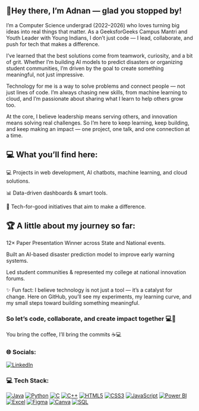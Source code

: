 ## 🎯Hey there, I’m Adnan — glad you stopped by!

I’m a Computer Science undergrad (2022–2026) who loves turning big ideas into real things that matter. As a GeeksforGeeks Campus Mantri and Youth Leader with Young Indians, I don’t just code — I lead, collaborate, and push for tech that makes a difference.

I’ve learned that the best solutions come from teamwork, curiosity, and a bit of grit. Whether I’m building AI models to predict disasters or organizing student communities, I’m driven by the goal to create something meaningful, not just impressive.

Technology for me is a way to solve problems and connect people — not just lines of code. I’m always chasing new skills, from machine learning to cloud, and I’m passionate about sharing what I learn to help others grow too.

At the core, I believe leadership means serving others, and innovation means solving real challenges. So I’m here to keep learning, keep building, and keep making an impact — one project, one talk, and one connection at a time.

## 💻 What you’ll find here:

💻 Projects in web development, AI chatbots, machine learning, and cloud solutions.

📊 Data-driven dashboards & smart tools.

🌱 Tech-for-good initiatives that aim to make a difference.

## 🏆 A little about my journey so far:

12× Paper Presentation Winner across State and National events.

Built an AI-based disaster prediction model to improve early warning systems.

Led student communities & represented my college at national innovation forums.

✨ Fun fact: I believe technology is not just a tool — it’s a catalyst for change.
Here on GitHub, you’ll see my experiments, my learning curve, and my small steps toward building something meaningful.

### So let’s code, collaborate, and create impact together 💻🤝
You bring the coffee, I’ll bring the commits ☕💻

### 🌐 Socials:   

[![LinkedIn](https://img.shields.io/badge/LinkedIn-0077B5?style=for-the-badge&logo=linkedin&logoColor=white)](www.linkedin.com/in/syed-adnan-ahmed-726b072a1) 

### 💻 Tech Stack:

[![Java](https://img.shields.io/badge/Java-007396?style=for-the-badge&logo=java&logoColor=white)](https://www.java.com) [![Python](https://img.shields.io/badge/Python-3776AB?style=for-the-badge&logo=python&logoColor=white)](https://www.python.org) [![C](https://img.shields.io/badge/C-00599C?style=for-the-badge&logo=c&logoColor=white)](https://en.wikipedia.org/wiki/C_(programming_language)) [![C++](https://img.shields.io/badge/C++-00599C?style=for-the-badge&logo=cplusplus&logoColor=white)](https://isocpp.org) [![HTML5](https://img.shields.io/badge/HTML5-E34F26?style=for-the-badge&logo=html5&logoColor=white)](https://developer.mozilla.org/en-US/docs/Web/HTML) [![CSS3](https://img.shields.io/badge/CSS3-1572B6?style=for-the-badge&logo=css3&logoColor=white)](https://developer.mozilla.org/en-US/docs/Web/CSS) [![JavaScript](https://img.shields.io/badge/JavaScript-F7DF1E?style=for-the-badge&logo=javascript&logoColor=black)](https://developer.mozilla.org/en-US/docs/Web/JavaScript) [![Power BI](https://img.shields.io/badge/Power_BI-F2C811?style=for-the-badge&logo=microsoftpowerbi&logoColor=black)](https://powerbi.microsoft.com) [![Excel](https://img.shields.io/badge/Excel-217346?style=for-the-badge&logo=microsoftexcel&logoColor=white)](https://office.microsoft.com/excel) [![Figma](https://img.shields.io/badge/Figma-F24E1E?style=for-the-badge&logo=figma&logoColor=white)](https://figma.com) [![Canva](https://img.shields.io/badge/Canva-00C4CC?style=for-the-badge&logo=canva&logoColor=white)](https://canva.com) [![SQL](https://img.shields.io/badge/SQL-4479A1?style=for-the-badge&logo=mysql&logoColor=white)](https://www.mysql.com)



